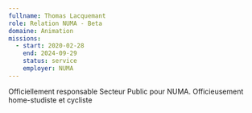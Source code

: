 ```yaml
---
fullname: Thomas Lacquemant
role: Relation NUMA - Beta
domaine: Animation
missions:
  - start: 2020-02-28
    end: 2024-09-29
    status: service
    employer: NUMA
---
```

Officiellement responsable Secteur Public pour NUMA. Officieusement home-studiste et cycliste